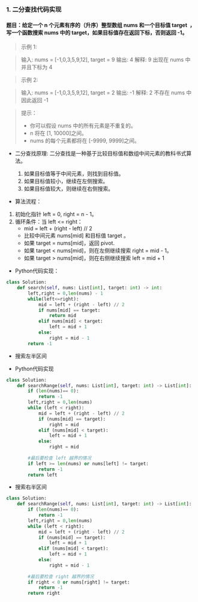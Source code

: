 ### 1. 二分查找代码实现

#### 题目：给定一个 n 个元素有序的（升序）整型数组 nums 和一个目标值 target  ，写一个函数搜索 nums 中的 target，如果目标值存在返回下标，否则返回 -1。

> 示例 1:

> 输入: nums = [-1,0,3,5,9,12], target = 9
> 输出: 4
> 解释: 9 出现在 nums 中并且下标为 4

> 示例 2:

> 输入: nums = [-1,0,3,5,9,12], target = 2
>输出: -1
> 解释: 2 不存在 nums 中因此返回 -1
 

> 提示：
> - 你可以假设 nums 中的所有元素是不重复的。
> - n 将在 [1, 10000]之间。
> - nums 的每个元素都将在 [-9999, 9999]之间。

- 二分查找原理:
二分查找是一种基于比较目标值和数组中间元素的教科书式算法。
  1. 如果目标值等于中间元素，则找到目标值。
  2. 如果目标值较小，继续在左侧搜索。
  3. 如果目标值较大，则继续在右侧搜索。

- 算法流程：
1. 初始化指针 left = 0, right = n - 1。
2. 循环条件：当 left <= right：
   - mid = left + (right - left) // 2
   - 比较中间元素 nums[mid] 和目标值 target 。
   - 如果 target = nums[mid]，返回 pivot.
   - 如果 target < nums[mid]，则在左侧继续搜索 right = mid - 1。
   - 如果 target > nums[mid]，则在右侧继续搜索 left = mid + 1

- Python代码实现：
```python
class Solution:
    def search(self, nums: List[int], target: int) -> int:
        left,right = 0,len(nums) - 1
        while(left<=right):
            mid = left + (right - left) // 2
            if nums[mid] == target:
                return mid
            elif nums[mid] < target:
                left = mid + 1
            else:
                right = mid - 1
        return -1
```

- 搜索左半区间

- Python代码实现
```python
class Solution:
    def searchRange(self, nums: List[int], target: int) -> List[int]:
        if (len(nums)== 0):
            return -1
        left,right = 0,len(nums)
        while (left < right):
            mid = left + (right - left) // 2
            if (nums[mid] == target):
                right = mid
            elif (nums[mid] < target):
                left = mid + 1
            else:
                right = mid
        
        #最后要检查 left 越界的情况
        if left >= len(nums) or nums[left] != target:
            return -1
        return left
```

- 搜索右半区间
```python
class Solution:
    def searchRange(self, nums: List[int], target: int) -> List[int]:
        if (len(nums)== 0):
            return -1
        left,right = 0,len(nums)
        while (left < right):
            mid = left + (right - left) // 2
            if (nums[mid] == target):
                left = mid + 1
            elif (nums[mid] < target):
                left = mid + 1
            else:
                right = mid - 1
        
        #最后要检查 right 越界的情况
        if right < 0 or nums[right] != target:
            return -1
        return right
```
